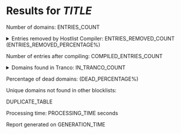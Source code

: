 # Results for *TITLE*

<URL>

Number of domains: ENTRIES_COUNT

<details>
<summary>Entries removed by Hostlist Compiler: ENTRIES_REMOVED_COUNT (ENTRIES_REMOVED_PERCENTAGE%)</summary>
ENTRIES_REMOVED
</details>

Number of entries after compiling: COMPILED_ENTRIES_COUNT

<details>
<summary>Domains found in Tranco: IN_TRANCO_COUNT</summary>
IN_TRANCO
</details>

Percentage of dead domains: (DEAD_PERCENTAGE%)

Unique domains not found in other blocklists:

DUPLICATE_TABLE

Processing time: PROCESSING_TIME seconds

Report generated on GENERATION_TIME
